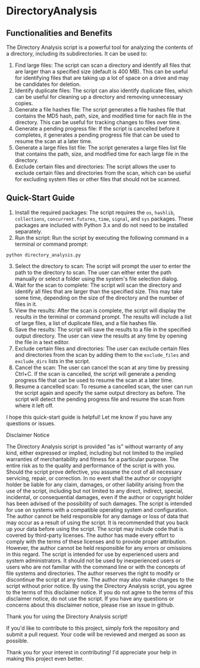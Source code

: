 # DirectoryAnalysis
Functionalities and Benefits
----------------------------

The Directory Analysis script is a powerful tool for analyzing the contents of a directory, including its subdirectories. It can be used to:

1. Find large files: The script can scan a directory and identify all files that are larger than a specified size (default is 400 MB). This can be useful for identifying files that are taking up a lot of space on a drive and may be candidates for deletion.
2. Identify duplicate files: The script can also identify duplicate files, which can be useful for cleaning up a directory and removing unnecessary copies.
3. Generate a file hashes file: The script generates a file hashes file that contains the MD5 hash, path, size, and modified time for each file in the directory. This can be useful for tracking changes to files over time.
4. Generate a pending progress file: If the script is cancelled before it completes, it generates a pending progress file that can be used to resume the scan at a later time.
5. Generate a large files list file: The script generates a large files list file that contains the path, size, and modified time for each large file in the directory.
6. Exclude certain files and directories: The script allows the user to exclude certain files and directories from the scan, which can be useful for excluding system files or other files that should not be scanned.

Quick-Start Guide
-----------------

1. Install the required packages: The script requires the `os`, `hashlib`, `collections`, `concurrent.futures`, `time`, `signal`, and `sys` packages. These packages are included with Python 3.x and do not need to be installed separately.
2. Run the script: Run the script by executing the following command in a terminal or command prompt:
```
python directory_analysis.py
```
3. Select the directory to scan: The script will prompt the user to enter the path to the directory to scan. The user can either enter the path manually or select a folder using the system's file selection dialog.
4. Wait for the scan to complete: The script will scan the directory and identify all files that are larger than the specified size. This may take some time, depending on the size of the directory and the number of files in it.
5. View the results: After the scan is complete, the script will display the results in the terminal or command prompt. The results will include a list of large files, a list of duplicate files, and a file hashes file.
6. Save the results: The script will save the results to a file in the specified output directory. The user can view the results at any time by opening the file in a text editor.
7. Exclude certain files and directories: The user can exclude certain files and directories from the scan by adding them to the `exclude_files` and `exclude_dirs` lists in the script.
8. Cancel the scan: The user can cancel the scan at any time by pressing Ctrl+C. If the scan is cancelled, the script will generate a pending progress file that can be used to resume the scan at a later time.
9. Resume a cancelled scan: To resume a cancelled scan, the user can run the script again and specify the same output directory as before. The script will detect the pending progress file and resume the scan from where it left off.

I hope this quick-start guide is helpful! Let me know if you have any questions or issues.

Disclaimer Notice

The Directory Analysis script is provided "as is" without warranty of any kind, either expressed or implied, including but not limited to the implied warranties of merchantability and fitness for a particular purpose. The entire risk as to the quality and performance of the script is with you. Should the script prove defective, you assume the cost of all necessary servicing, repair, or correction.
In no event shall the author or copyright holder be liable for any claim, damages, or other liability arising from the use of the script, including but not limited to any direct, indirect, special, incidental, or consequential damages, even if the author or copyright holder has been advised of the possibility of such damages.
The script is intended for use on systems with a compatible operating system and configuration. The author cannot be held responsible for any damage or loss of data that may occur as a result of using the script. It is recommended that you back up your data before using the script.
The script may include code that is covered by third-party licenses. The author has made every effort to comply with the terms of these licenses and to provide proper attribution. However, the author cannot be held responsible for any errors or omissions in this regard.
The script is intended for use by experienced users and system administrators. It should not be used by inexperienced users or users who are not familiar with the command line or with the concepts of file systems and directories.
The author reserves the right to modify or discontinue the script at any time. The author may also make changes to the script without prior notice.
By using the Directory Analysis script, you agree to the terms of this disclaimer notice. If you do not agree to the terms of this disclaimer notice, do not use the script.
If you have any questions or concerns about this disclaimer notice, please rise an issue in github.

Thank you for using the Directory Analysis script!

If you'd like to contribute to this project, simply fork the repository and submit a pull request. Your code will be reviewed and merged as soon as possible.

Thank you for your interest in contributing! I'd appreciate your help in making this project even better.

